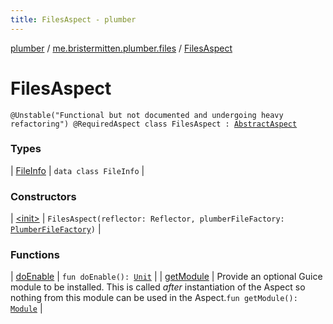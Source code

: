 ```yaml
---
title: FilesAspect - plumber
---
```


[plumber](../../index.html) / [me.bristermitten.plumber.files](../index.html) / [FilesAspect](./index.html)

# FilesAspect

`@Unstable("Functional but not documented and undergoing heavy refactoring") @RequiredAspect class FilesAspect : `[`AbstractAspect`](../../me.bristermitten.plumber.aspect/-abstract-aspect/index.html)

### Types

| [FileInfo](-file-info/index.html) | `data class FileInfo` |

### Constructors

| [&lt;init&gt;](-init-.html) | `FilesAspect(reflector: Reflector, plumberFileFactory: `[`PlumberFileFactory`](../-plumber-file-factory/index.html)`)` |

### Functions

| [doEnable](do-enable.html) | `fun doEnable(): `[`Unit`](https://kotlinlang.org/api/latest/jvm/stdlib/kotlin/-unit/index.html) |
| [getModule](get-module.html) | Provide an optional Guice module to be installed. This is called *after* instantiation of the Aspect so nothing from this module can be used in the Aspect.`fun getModule(): `[`Module`](https://google.github.io/guice/api-docs/latest/javadoc/com/google/inject/Module.html) |

